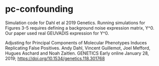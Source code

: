 # pc-confounding
Simulation code for Dahl et al 2019 Genetics. Running simulations for Figures 3-5 requires defining a background noise expression matrix, Y^0. Our paper used real GEUVADIS expression for Y^0.

Adjusting for Principal Components of Molecular Phenotypes Induces Replicating False Positives.
Andy Dahl, Vincent Guillemot, Joel Mefford, Hugues Aschard and Noah Zaitlen.
GENETICS Early online January 28, 2019; https://doi.org/10.1534/genetics.118.301768
